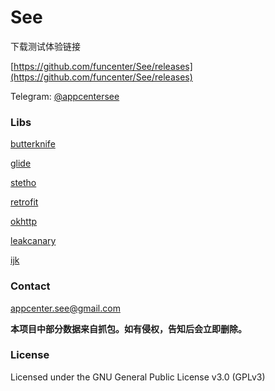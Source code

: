 # See

下载测试体验链接

[https://github.com/funcenter/See/releases](https://github.com/funcenter/See/releases)

Telegram: [@appcentersee](https://t.me/appcentersee)

### Libs
[butterknife](https://github.com/JakeWharton/butterknife) 

[glide](https://github.com/bumptech/glide)  

[stetho](https://github.com/facebook/stetho)

[retrofit](https://github.com/square/retrofit)

[okhttp](https://github.com/square/okhttp)

[leakcanary](https://github.com/square/leakcanary)

[ijk](https://github.com/Bilibili/ijkplayer)

### Contact
[appcenter.see@gmail.com](appcenter.see@gmail.com)

**本项目中部分数据来自抓包。如有侵权，告知后会立即删除。**

### License
Licensed under the GNU General Public License v3.0 (GPLv3)
